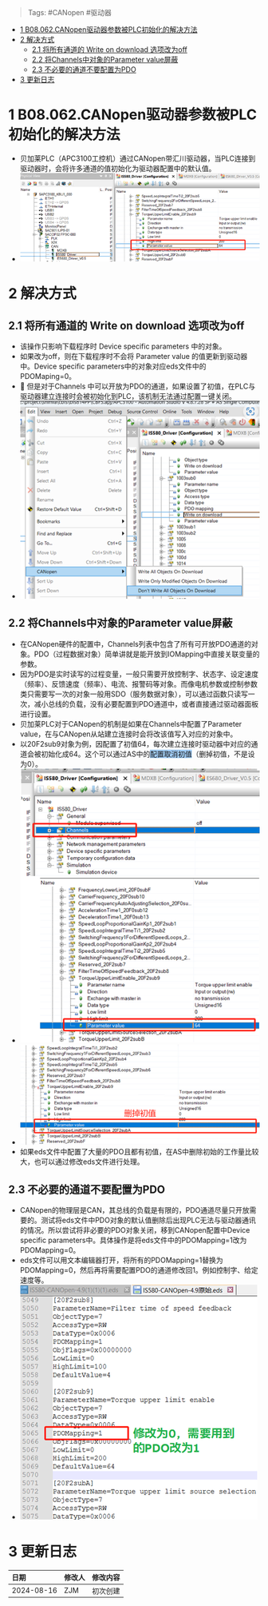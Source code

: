 > Tags: #CANopen #驱动器

- [1 B08.062.CANopen驱动器参数被PLC初始化的解决方法](#_1-b08062canopen%E9%A9%B1%E5%8A%A8%E5%99%A8%E5%8F%82%E6%95%B0%E8%A2%ABplc%E5%88%9D%E5%A7%8B%E5%8C%96%E7%9A%84%E8%A7%A3%E5%86%B3%E6%96%B9%E6%B3%95)
- [2 解决方式](#_2-%E8%A7%A3%E5%86%B3%E6%96%B9%E5%BC%8F)
	- [2.1 将所有通道的 Write on download 选项改为off](#_21-%E5%B0%86%E6%89%80%E6%9C%89%E9%80%9A%E9%81%93%E7%9A%84-write-on-download-%E9%80%89%E9%A1%B9%E6%94%B9%E4%B8%BAoff)
	- [2.2 将Channels中对象的Parameter value屏蔽](#_22-%E5%B0%86channels%E4%B8%AD%E5%AF%B9%E8%B1%A1%E7%9A%84parameter-value%E5%B1%8F%E8%94%BD)
	- [2.3 不必要的通道不要配置为PDO](#_23-%E4%B8%8D%E5%BF%85%E8%A6%81%E7%9A%84%E9%80%9A%E9%81%93%E4%B8%8D%E8%A6%81%E9%85%8D%E7%BD%AE%E4%B8%BApdo)
- [3 更新日志](#_3-%E6%9B%B4%E6%96%B0%E6%97%A5%E5%BF%97)

# 1 B08.062.CANopen驱动器参数被PLC初始化的解决方法

- 贝加莱PLC（APC3100工控机）通过CANopen带汇川驱动器，当PLC连接到驱动器时，会将许多通道的值初始化为驱动器配置中的默认值。
- ![undefined](FILES/062CANopen驱动器参数被PLC初始化的解决方法/image-20240816143043595.png)

# 2 解决方式

## 2.1 将所有通道的 Write on download 选项改为off

- 该操作只影响下载程序时 Device specific parameters 中的对象。
- 如果改为off，则在下载程序时不会将 Parameter value 的值更新到驱动器中。Device specific parameters中的对象对应eds文件中的 PDOMaping=0。
- 🔴 但是对于Channels 中可以开放为PDO的通道，如果设置了初值，在PLC与驱动器建立连接时会被初始化到PLC，该机制无法通过配置一键关闭。
- ![undefined](FILES/062CANopen驱动器参数被PLC初始化的解决方法/image-20240816143344413.png)

## 2.2 将Channels中对象的Parameter value屏蔽

- 在CANopen硬件的配置中，Channels列表中包含了所有可开放PDO通道的对象。PDO（过程数据对象）简单讲就是能开放到IOMapping中直接关联变量的参数。
- 因为PDO是实时读写的过程变量，一般只需要开放控制字、状态字、设定速度（频率）、反馈速度（频率）、电流、报警码等对象。而像电机参数或控制参数类只需要写一次的对象一般用SDO（服务数据对象），可以通过函数只读写一次，减小总线的负载，没有必要配置到PDO通道中，或者直接通过驱动器面板进行设置。
- 贝加莱PLC对于CANopen的机制是如果在Channels中配置了Parameter value，在与CANopen从站建立连接时会将改该值写入对应的对象中。
- 以20F2sub9对象为例，因配置了初值64，每次建立连接时驱动器中对应的通道会被初始化成64。这个可以通过AS中的<span style="background:#A0CCF6">配置取消初值</span>（删掉初值，不是设为0）。
- ![undefined](FILES/062CANopen驱动器参数被PLC初始化的解决方法/image-20240816143743105.png)
- ![undefined](FILES/062CANopen驱动器参数被PLC初始化的解决方法/image-20240816143752864.png)
- 如果eds文件中配置了大量的PDO且都有初值，在AS中删除初始的工作量比较大，也可以通过修改eds文件进行处理。

## 2.3 不必要的通道不要配置为PDO

- CANopen的物理层是CAN，其总线的负载是有限的，PDO通道尽量只开放需要的。测试将eds文件中PDO对象的默认值删除后出现PLC无法与驱动器通讯的情况。所以尝试将非必要的PDO对象关闭，移到CANopen配置中Device specific parameters中。具体操作是将eds文件中的PDOMapping=1改为PDOMapping=0。
- eds文件可以用文本编辑器打开，将所有的PDOMapping=1替换为PDOMapping=0，然后再将需要配置PDO的通道修改回1。例如控制字、给定速度等。
- ![undefined](FILES/062CANopen驱动器参数被PLC初始化的解决方法/image-20240816144144380.png)

# 3 更新日志

| 日期         | 修改人 | 修改内容 |
| :--------- | :-- | :--- |
| 2024-08-16 | ZJM | 初次创建 |
